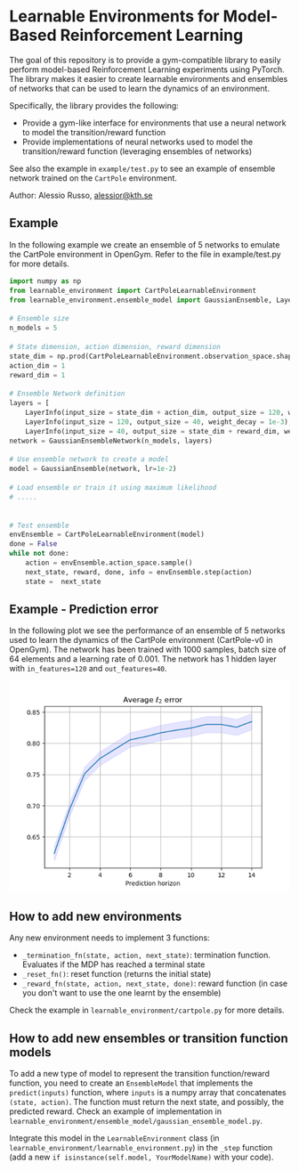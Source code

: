 # Learnable Environments for Model-Based Reinforcement Learning

The goal of this repository is to provide a gym-compatible library to easily perform model-based Reinforcement Learning experiments using PyTorch.
The library makes it easier to create learnable environments and ensembles of networks that can be used to learn the dynamics of an environment.

Specifically, the library provides the following:

- Provide a gym-like interface for environments that use a neural network to model the transition/reward function
- Provide implementations of neural networks used to model the transition/reward function (leveraging ensembles of networks)

See also the example in `example/test.py` to see an example of ensemble network trained on the `CartPole` environment.

Author: Alessio Russo, alessior@kth.se

## Example

In the following example we create an ensemble of 5 networks to emulate the CartPole environment in OpenGym. Refer to the file in example/test.py for more details.

```python
import numpy as np
from learnable_environment import CartPoleLearnableEnvironment
from learnable_environment.ensemble_model import GaussianEnsemble, LayerInfo, GaussianEnsembleNetwork

# Ensemble size
n_models = 5

# State dimension, action dimension, reward dimension
state_dim = np.prod(CartPoleLearnableEnvironment.observation_space.shape)
action_dim = 1
reward_dim = 1

# Ensemble Network definition
layers = [
    LayerInfo(input_size = state_dim + action_dim, output_size = 120, weight_decay = 1e-3), 
    LayerInfo(input_size = 120, output_size = 40, weight_decay = 1e-3),
    LayerInfo(input_size = 40, output_size = state_dim + reward_dim, weight_decay = 5e-4)]
network = GaussianEnsembleNetwork(n_models, layers)

# Use ensemble network to create a model
model = GaussianEnsemble(network, lr=1e-2)

# Load ensemble or train it using maximum likelihood
# .....


# Test ensemble
envEnsemble = CartPoleLearnableEnvironment(model)
done = False
while not done:
    action = envEnsemble.action_space.sample()
    next_state, reward, done, info = envEnsemble.step(action)
    state =  next_state

```

## Example - Prediction error

In the following plot we see the performance of an ensemble of 5 networks used to learn the dynamics of the CartPole environment (CartPole-v0 in OpenGym). The network has been trained with 1000 samples, batch size of 64 elements and a learning rate of 0.001. The network has 1 hidden layer with `in_features=120` and `out_features=40`.

![Prediction error at different horizon lengths - Cartpole Environment](./example.png)

## How to add new environments

Any new environment needs to implement 3 functions:

- `_termination_fn(state, action, next_state)`: termination function. Evaluates if the MDP has reached a terminal state
- `_reset_fn()`: reset function (returns the initial state)
- `_reward_fn(state, action, next_state, done)`: reward function (in case you don't want to use the one learnt by the ensemble)

Check the example in `learnable_environment/cartpole.py` for more details.

## How to add new ensembles or transition function models

To add a new type of model to represent the transition function/reward function, you need to create an `EnsembleModel` that implements the `predict(inputs)` function, where `inputs` is a numpy array that concatenates `(state, action)`. The function must return the next state, and possibly, the predicted reward. Check an example of implementation in `learnable_environment/ensemble_model/gaussian_ensemble_model.py`.

Integrate this model in the `LearnableEnvironment` class (in `learnable_environment/learnable_environment.py`) in the `_step` function (add a new `if isinstance(self.model, YourModelName)` with your code).
